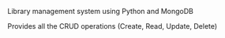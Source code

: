 Library management system using Python and MongoDB

Provides all the CRUD operations
(Create, Read, Update, Delete)
